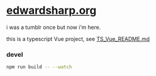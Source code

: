 # [edwardsharp.org](http://edwardsharp.org)

i was a tumblr once but now i'm here.

this is a typescript Vue project, see [TS_Vue_README.md](TS_Vue_README.md) 

### devel 

```sh
npm run build -- --watch
```
